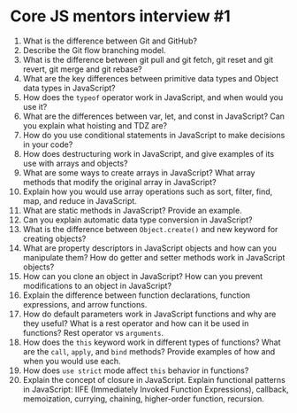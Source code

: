 # Core JS mentors interview #1

1. What is the difference between Git and GitHub?
2. Describe the Git flow branching model.
3. What is the difference between git pull and git fetch, git reset and git revert, git merge and git rebase?
4. What are the key differences between primitive data types and Object data types in JavaScript?
5. How does the ```typeof``` operator work in JavaScript, and when would you use it?
6. What are the differences between var, let, and const in JavaScript? Can you explain what hoisting and TDZ are?
7. How do you use conditional statements in JavaScript to make decisions in your code?
8. How does destructuring work in JavaScript, and give examples of its use with arrays and objects?
9. What are some ways to create arrays in JavaScript? What array methods that modify the original array in JavaScript?
10. Explain how you would use array operations such as sort, filter, find, map, and reduce in JavaScript.
11. What are static methods in JavaScript? Provide an example.
12. Can you explain automatic data type conversion in JavaScript?
13. What is the difference between ```Object.create()``` and new keyword for creating objects?
14. What are property descriptors in JavaScript objects and how can you manipulate them? How do getter and setter methods work in JavaScript objects?
15. How can you clone an object in JavaScript? How can you prevent modifications to an object in JavaScript?
16. Explain the difference between function declarations, function expressions, and arrow functions.
17. How do default parameters work in JavaScript functions and why are they useful? What is a rest operator and how can it be used in functions? Rest operator vs ```arguments```.
18. How does the ```this``` keyword work in different types of functions? What are the ```call```, ```apply```, and ```bind``` methods? Provide examples of how and when you would use each.
19. How does ```use strict``` mode affect ```this``` behavior in functions?
20. Explain the concept of closure in JavaScript. Explain functional patterns in JavaScript: IIFE (Immediately Invoked Function Expressions), callback, memoization, currying, chaining, higher-order function, recursion.
